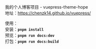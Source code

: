 我的个人博客项目  - vuepress-theme-hope <br>
地址：https://chenzk14.github.io/vuepress/
<br>
 
使用：<br>
安装：**`pnpm install`**
<br>
预览：**`pnpm run docs:dev`**
<br>
打包：**`pnpm run docs:build`** 